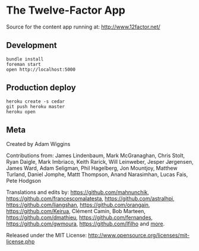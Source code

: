 The Twelve-Factor App
=====================

Source for the content app running at: http://www.12factor.net/

Development
-----------

    bundle install
    foreman start
    open http://localhost:5000

Production deploy
-----------------

    heroku create -s cedar
    git push heroku master
    heroku open

Meta
----

Created by Adam Wiggins

Contributions from: James Lindenbaum, Mark McGranaghan, Chris Stolt, Ryan
Daigle, Mark Imbriaco, Keith Rarick, Will Leinweber, Jesper Jørgensen, James
Ward, Adam Seligman, Phil Hagelberg, Jon Mountjoy, Matthew Turland, Daniel
Jomphe, Mattt Thompson, Anand Narasimhan, Lucas Fais, Pete Hodgson

Translations and edits by:  https://github.com/mahnunchik, https://github.com/francescomalatesta, https://github.com/astralhpi, https://github.com/liangshan, https://github.com/orangain, https://github.com/Keirua, Clément Camin, Bob Marteen, https://github.com/dmathieu, https://github.com/fernandes, https://github.com/gwmoura, https://github.com/lfilho and [more](https://github.com/heroku/12factor/graphs/contributors).

Released under the MIT License: http://www.opensource.org/licenses/mit-license.php


